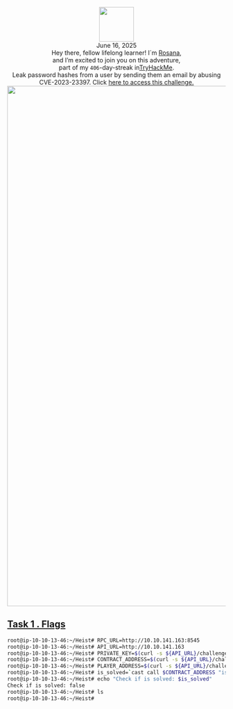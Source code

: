 <p align="center"><img width="80px" src="https://github.com/user-attachments/assets/0984f3eb-caec-4caa-8946-909847138306b"><br>
June 16, 2025<br> Hey there, fellow lifelong learner! I´m <a href="https://www.linkedin.com/in/rosanafssantos/">Rosana</a>,<br>
and I’m excited to join you on this adventure,<br>
part of my <code>406</code>-day-streak in<a href="https://tryhackme.com">TryHackMe</a>.<br>
Leak password hashes from a user by sending them an email by abusing CVE-2023-23397. Click <a href="https://tryhackme.com/room/outlookntlmleak"</a> here to access this challenge.<br>
<img width="1200px" src=""></p>



<h2> Task 1 . Flags</h2>

```bash
root@ip-10-10-13-46:~/Heist# RPC_URL=http://10.10.141.163:8545
root@ip-10-10-13-46:~/Heist# API_URL=http://10.10.141.163
root@ip-10-10-13-46:~/Heist# PRIVATE_KEY=$(curl -s ${API_URL}/challenge | jq -r ".player_wallet.private_key")
root@ip-10-10-13-46:~/Heist# CONTRACT_ADDRESS=$(curl -s ${API_URL}/challenge | jq -r ".contract_address")
root@ip-10-10-13-46:~/Heist# PLAYER_ADDRESS=$(curl -s ${API_URL}/challenge | jq -r ".player_wallet.address")
root@ip-10-10-13-46:~/Heist# is_solved=`cast call $CONTRACT_ADDRESS "isSolved()(bool)" --rpc-url ${RPC_URL}`
root@ip-10-10-13-46:~/Heist# echo "Check if is solved: $is_solved"
Check if is solved: false
root@ip-10-10-13-46:~/Heist# ls
root@ip-10-10-13-46:~/Heist# 

```
